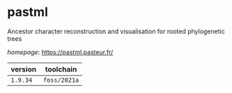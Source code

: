 # pastml

Ancestor character reconstruction and visualisation for rooted phylogenetic trees

*homepage*: <https://pastml.pasteur.fr/>

version | toolchain
--------|----------
``1.9.34`` | ``foss/2021a``
